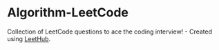 # Algorithm-LeetCode
Collection of LeetCode questions to ace the coding interview! - Created using [LeetHub](https://github.com/QasimWani/LeetHub).
